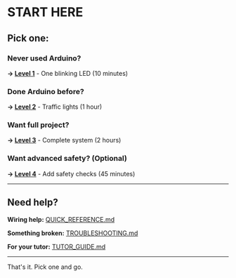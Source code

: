# START HERE

## Pick one:

### Never used Arduino?
**→ [Level 1](QUEST_LEVEL_1.md)** - One blinking LED (10 minutes)

### Done Arduino before?
**→ [Level 2](QUEST_LEVEL_2.md)** - Traffic lights (1 hour)

### Want full project?
**→ [Level 3](QUEST_LEVEL_3.md)** - Complete system (2 hours)

### Want advanced safety? (Optional)
**→ [Level 4](QUEST_LEVEL_4.md)** - Add safety checks (45 minutes)

---

## Need help?

**Wiring help:** [QUICK_REFERENCE.md](QUICK_REFERENCE.md)

**Something broken:** [TROUBLESHOOTING.md](TROUBLESHOOTING.md)

**For your tutor:** [TUTOR_GUIDE.md](TUTOR_GUIDE.md)

---

That's it. Pick one and go.